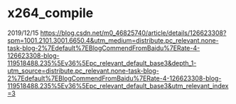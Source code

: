 # x264_compile
2019/12/15
https://blog.csdn.net/m0_46825740/article/details/126623308?spm=1001.2101.3001.6650.4&utm_medium=distribute.pc_relevant.none-task-blog-2%7Edefault%7EBlogCommendFromBaidu%7ERate-4-126623308-blog-119518488.235%5Ev36%5Epc_relevant_default_base3&depth_1-utm_source=distribute.pc_relevant.none-task-blog-2%7Edefault%7EBlogCommendFromBaidu%7ERate-4-126623308-blog-119518488.235%5Ev36%5Epc_relevant_default_base3&utm_relevant_index=3
